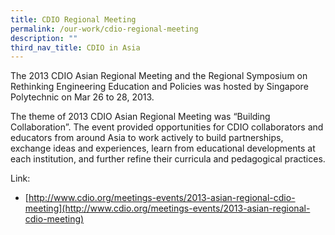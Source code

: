 ```yaml
---
title: CDIO Regional Meeting
permalink: /our-work/cdio-regional-meeting
description: ""
third_nav_title: CDIO in Asia
---
```



The 2013 CDIO Asian Regional Meeting and the Regional Symposium on Rethinking Engineering Education and Policies was hosted by Singapore Polytechnic on Mar 26 to 28, 2013. 

The theme of 2013 CDIO Asian Regional Meeting was “Building Collaboration”. The event provided opportunities for CDIO collaborators and educators from around Asia to work actively to build partnerships, exchange ideas and experiences, learn from educational developments at each institution, and further refine their curricula and pedagogical practices.

Link:

* [http://www.cdio.org/meetings-events/2013-asian-regional-cdio-meeting](http://www.cdio.org/meetings-events/2013-asian-regional-cdio-meeting)